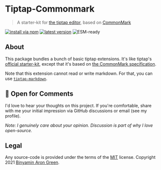 # Tiptap-Commonmark
> A starter-kit for [the tiptap editor](https://tiptap.dev), based on [CommonMark](https://spec.commonmark.org/0.30/)

[![install via npm](https://flat.badgen.net/badge/-/NPM/000?scale=1.1&icon=https://icongr.am/octicons/download.svg?color=ff9999&label&labelColor=000)](https://npmjs.com/package/tiptap-commonmark)
[![latest version](https://flat.badgen.net/npm/v/tiptap-commonmark?scale=1.1&label&icon=https://icongr.am/octicons/tag.svg?color=99ffff&color=000&labelColor=000)](https://github.com/binyamin/tiptap-commonmark/releases/latest)
![ESM-ready](https://flat.badgen.net/badge/-/ESM-ready/000?label&labelColor=000&scale=1.1&icon=https://icongr.am/octicons/plug.svg?color=99ff99)

## About
This package bundles a bunch of basic tiptap extensions. It's like tiptap's [official starter-kit](https://tiptap.dev/api/extensions/starter-kit), except that it's based on [the CommonMark specification](https://spec.commonmark.org/0.30/).

Note that this extension cannot read or write markdown. For that, you can use [`tiptap-markdown`](https://www.npmjs.com/package/tiptap-markdown).

## 💬 Open for Comments
I'd love to hear your thoughts on this project. If you're comfortable, share with me your initial impression via GitHub discussions or email (see my profile).

_Note: I genuinely care about your opinion. Discussion is part of why I love open-source._

## Legal
Any source-code is provided under the terms of the [MIT](https://github.com/binyamin/tiptap-commonmark/blob/main/LICENSE) license. Copyright 2021 [Binyamin Aron Green](https://binyam.in).

